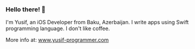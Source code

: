 ### Hello there! 🎩

I'm Yusif, an iOS Developer from Baku, Azerbaijan. I write apps using Swift programming language. I don't like coffee.

More info at: www.yusif-programmer.com
